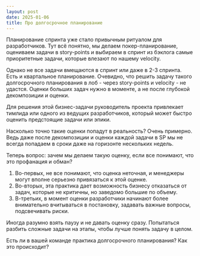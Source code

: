 ```yaml
---
layout: post
date: 2025-01-06
title: Про долгосрочное планирование
---
```

Планирование спринта уже стало привычным ритуалом для разработчиков. Тут всё понятно, мы делаем покер-планирование, оцениваем задачи в story-points и выбираем в спринт из бэклога самые приоритетные задачи, которые влезают по нашему velocity.

Однако не все задачи вмещаются в спринт или даже в 2-3 спринта. Есть и квартальное планирование. Очевидно, что решить задачу такого долгосрочного планирования в лоб - через story-points и velocity - не удастся. Оценки больших задач нужно в моменте, а не после глубокой декомпозиции и оценки.
  
Для решения этой бизнес-задачи руководитель проекта привлекает тимлида или одного из ведущих разработчиков, который может быстро оценить предстоящие задачи или эпики.

Насколько точно такие оценки попадут в реальность? Очень примерно. Ведь даже после декомпозиции и оценки каждой задачи в SP мы не всегда попадаем в сроки даже на горизонте нескольких недель.

Теперь вопрос: зачем мы делаем такую оценку, если все понимают, что это профанация и обман?

1. Во-первых, не все понимают, что оценка неточная, и менеджеры могут вполне серьезно привязаться к этой оценке.
2. Во-вторых, эта практика дает возможность бизнесу отказаться от задач, которые не критичны, но заведомо большие по объему.
3. В-третьих, в момент оценки разработчики начинают более внимательно вчитываться в постановку, задавать важные вопросы, подсвечивать риски.

Иногда разумно взять паузу и не давать оценку сразу. Попытаться разбить сложные задачи на этапы, чтобы лучше понять задачу в целом.

Есть ли в вашей команде практика долгосрочного планирования? Как это происходит?